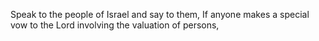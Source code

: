 Speak to the people of Israel and say to them, If anyone makes a special vow to the Lord involving the valuation of persons,
